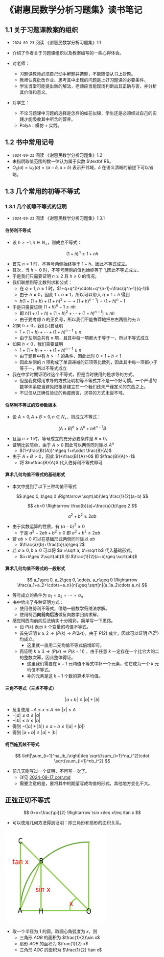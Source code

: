 # 《谢惠民数学分析习题集》读书笔记

## 1.1 关于习题课教案的组织

- `2024-09-23` 阅读 《谢惠民数学分析习题集》1.1

-  介绍了作者关于习题课组织以及教案编写的一些心得体会。
- 对老师：
  - 习题课教师必须自己动手解题并选题，不能随便从书上抄题。
  - 教师认真批改作业、思考其中出现的问题是上好习题课的必要条件。
  - 学生当堂可能提出新的解法，老师应当能现场判断出其正确与否，并分析其价值和意义。
- 对学生：
  - 不论习题课中习题的选择是怎样的如花似锦，学生还是必须经过自己的实践才能吸收其中所含的营养。
  - Polya：模仿 +  实践。

## 1.2 书中常用记号

- `2024-09-23` 阅读 《谢惠民数学分析习题集》1.2
- 未指明取值范围的数一律认为属于实数 $\textbf R$。
- $O_{\delta}(a)=U_{\delta}(a)=(a-\delta, a+\delta)$ 表示开邻域，$\delta$ 在语义清晰的前提下可以省略。

## 1.3 几个常用的初等不等式

### 1.3.1  几个初等不等式的证明

- `2024-09-23` 阅读 《谢惠民数学分析习题集》1.3.1

#### 伯努利不等式

- 设 $h>-1, n\in N_+$，则成立不等式：

$$
(1+h)^n\geq 1+nh
$$

- 首先 $n=1$ 时，不等号两侧始终等于 $1+h$，因此不等式成立。
- 其次，当 $h=0$ 时，不等号两侧的值也始终等于 1,因此不等式成立。
- 于是我们只需要证明 $n\geq 2$ 且 $h\neq 0$ 的情况。
- 我们联想到等比数列求和公式：
  - 在 $q\neq 1, n\geq 1$ 时，$1+q+q^2+\cdots+q^{n-1}=\frac{q^n-1}{q-1}$
  -  由于 $h\neq 0$，因此 $1+h\neq 1$，所以可以带入 $q=1+h$ 得到
  - $h(1+(1+h)+(1+h)^2+\cdots+(1+h)^{n-1})=(1+h)^n-1$
- 于是只需要证明 $(1+h)^n-1\geq nh$
  - 即 $h(1+(1+h)+(1+h)^2+\cdots+(1+h)^{n-1})\geq nh$
  - 由于要考虑 $h$ 的正负号，所以我们不能鲁莽地把左右两侧约去 $h$
- 如果 $h>0$，我们只要证明
  - $1+(1+h)+\cdots+(1+h)^{n-1}\geq n$
  - 由于左侧总共有 $n$ 项，且其中每一项都大于等于一，所以不等式成立
- 如果 $h < 0$，我们需要证明
  - $1+(1+h)+\cdots+(1+h)^{n-1}\geq n$
  - 由于题目中有 $h>-1$ 的条件，因此此时 $0<1+h<1$
  - 因此左侧的 $n$ 项构成了单调递减的正项等比数列，因此其中每一项都小于等于一，所以不等式成立
- 我在中学时期证明过这个不等式，但是当时使用的是求导的方式。
  - 但是我觉得用求导的方式证明初等不等式并不是一个好习惯。一个严谨的数学体系应当避免把根基建立在一个我们还未严谨定义的东西之上。
  - 不过仅从正确性验证的角度而言，求导的方式未尝不可。

#### 伯努利不等式的双参数版本

- 设 $A>0, A+B>0, n\in N_{+}$，则成立不等式：

$$
(A+B)^n\geq A^n+nA^{n-1}B
$$

- 且当 $n>1$ 时，等号成立的充分必要条件是 $B=0$。
- 证明比较简单，由于 $A>0$ 因此可以两侧同时除以 $A^n$
  - $(1+\frac{B}{A})^n\geq 1+n\cdot \frac{B}{A}$
- 由于 $A+B>0$，因此 $1+\frac{B}{A}>0$ 即 $\frac{B}{A}>-1$
  - 将 $h=\frac{B}{A}$ 代入伯努利不等式即可

#### 算术几何均值不等式的基础形式

- 本文中提到了以下三种均值不等式

$$
a\geq 0, b\geq 0 \Rightarrow \sqrt{ab}\leq \frac{1}{2}(a+b)
$$

$$
ab>0 \Rightarrow \frac{b}{a}+\frac{a}{b}\geq 2
$$

$$
a^2+b^2\geq 2ab
$$

- 由于实数运算的性质，有 $(a-b)^2\geq 0$
  - 于是 $a^2-2ab+b^2\geq 0$ 即 $a^2+b^2\geq 2ab$
- 若 $ab>0$ 可以在基础形式两侧同时除以 $ab$
  - $\frac{a}{b}+\frac{b}{a}\geq 2$
- 若 $a\geq 0, b\geq 0$ 可以将 $a'=\sqrt a, b‘=\sqrt b$  代入基础形式。
  - $a+b\geq 2\sqrt{ab}$ 即 $\frac{1}{2}(a+b)\geq \sqrt{ab}$

#### 算术几何均值不等式的一般形式

$$
a_1\geq 0, a_2\geq 0, \cdots, a_n\geq 0 \Rightarrow \frac{a_1+a_2+\cdots+a_n}{n}\geq \sqrt[n]{a_1a_2\cdots a_n}
$$

- 等号成立的条件为 $a_1=a_2=\cdots=a_n$
- 书中给出了多种证明方式：
  - 使用伯努利不等式，借助一般数学归纳法求解。
  - 使用柯西**向前向后法**做反向数学归纳求解。
- 感觉柯西向前向后法确实十分精彩，简单写一下思路。
  - 设 $P(k)$ 表示 $k$ 个变量的均值不等式。
  - 首先证明 $k\geq 2 \Rightarrow(P(k)\Rightarrow P(2k))$，由于 $P(2)$ 成立，因此可以证明 $P(2^k)$ 均成立。
    - 这里就一直用二元均值不等式倍增即可。
  - 再证明 $k\geq 3\Rightarrow(P(k)\Rightarrow P(k-1))$ ，由于任意 $k$ 一定存在一个比它大的二的整数次幂，因此整体得证。
    - 这里我们需要在 $k-1$ 元均值不等式中补一个元素，使它成为一个 $k$ 元均值不等式。
    - 补的元素是这 $k-1$ 个数的算术平均值。 

#### 三角不等式（三点不等式）

$$
|a+b|\leq |a|+|b|
$$

- 反复使用 $-A\leq x\leq A \Leftrightarrow |x|\leq A$
- $-|a|\leq a\leq |a|$
- $-|b|\leq b\leq |b|$
- 得到 $-(|a|+|b|)\leq a+b\leq(|a|+|b|)$
- 得到 $|a+b|\leq |a|+|b|$

#### 柯西施瓦兹不等式

$$
\left|\sum_{i=1}^na_ib_i\right|\leq \sqrt{\sum_{i=1}^na_i^2}\cdot \sqrt{\sum_{i=1}^nb_i^2}
$$

- 前几天刚写过一个证明，不再写一次了。
  - 详见 [2024-09-17_corr.md](../../data/2024a-rand/2024-09-17_corr.md)
  - 需要注意的是，要将其中的期望写成均值的形式，其他地方变化不大。

## 正弦正切不等式

$$
0<x<\frac{\pi}{2} \Rightarrow \sin x\leq x\leq \tan x
$$

- 可以使用几何方法得到证明：即三角形和扇形的面积关系。

<img src="../../blob/img/2024-09-23_sin-x-tan.png">

- 取一个半径为 1 的圆，取圆心角弧度为 $x$，则
  - 三角形 $AOB$ 的面积为 $\frac{1}{2}\sin x$
  - 扇形 $AOB$ 的面积为 $\frac{1}{2} x$
  - 三角形 $AOC$ 的面积为 $\frac{1}{2} \tan x$


